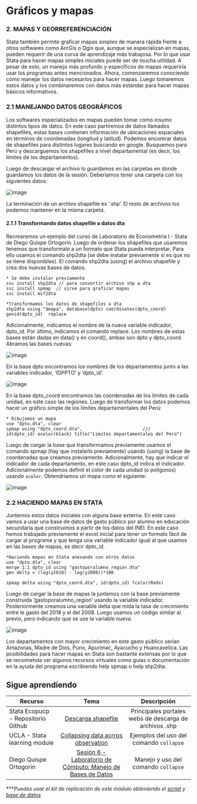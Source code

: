 # Gráficos y mapas

### 2. MAPAS Y GEORREFERENCIACIÓN

Stata también permite graficar mapas simples de manera rápida frente a otros softwares como ArcGis o Qgis que, aunque se especializan en mapas, pueden requerir de una curva de aprendizaje más trabajosa. Por lo que usar Stata para hacer mapas simples iniciales puede ser de mucha utilidad. A pesar de esto, un manejo más profundo y específicos de mapas requeriría usar los programas antes mencionados. 
Ahora, comenzaremos conociendo cómo manejar los datos necesarios para hacer mapas. Luego tomaremos estos datos y los combinaremos con datos más estándar para hacer mapas básicos informativos.

### 2.1 MANEJANDO DATOS GEOGRÁFICOS

Los softwares especializados en mapas pueden tomar como insumo distintos tipos de datos. En este caso partiremos de datos llamados shapefiles, estas bases contienen información de ubicaciones espaciales en términos de coordenadas (longitud y latitud). 
Podemos encontrar datos de shapefiles para distintos lugares buscando en google. Busquemos para Perú y descarguemos los shapefiles a nivel departamental (es decir, los límites de los departamentos).

Luego de descargar el archivo lo guardamos en las carpetas en donde guardamos los datos de la sesión. Deberíamos tener una carpeta con los siguientes datos: 

![image](https://user-images.githubusercontent.com/106888200/223744561-7d936cf1-81e8-44d5-89e7-5c1b618da679.png)

La terminación de un archivo shapefile es ‘.shp’. El resto de archivos los podemos mantener en la misma carpeta.

#### 2.1.1 Transformando datos shapefile a datos dta

Recrearemos un ejemplo del curso de Laboratorio de Econometría I - Stata de Diego Quispe Ortogorin. Luego de ordenar los shapefiles que usaremos tenemos que transformalo a un formato que Stata pueda interpretar. 
Para ello usamos el comando shp2dta (se debe instalar previamente si es que no se tiene disponibles). El comando shp2dta (using) el archivo shapefile y crea dos nuevas bases de datos.

```
* Se debe instalar previamente 
ssc install shp2dta // para convertir archivo shp a dta
ssc install spmap  // sirve para graficar mapas
ssc install mif2dta

*Transformamos los datos de shapefiles a dta
shp2dta using "$mapa", database(dpto) coordinates(dpto_coord) genid(dpto_id)  replace
```

Adicionalmente, indicamos el nombre de la nueva variable indicador, dpto_id. Por último, indicamos el comando replace.
Los nombres de estas bases están dadas en data() y en coord(), ambas son dpto y dpto_coord. Abramos las bases nuevas:

![image](https://user-images.githubusercontent.com/106888200/223776669-cfe6bee0-d982-4359-9922-5d91a9542401.png)

En la base dpto encontramos los nombres de los departamentos junto a las variables indicador, ‘IDPPTO’ y ’dpto_id’.

![image](https://user-images.githubusercontent.com/106888200/223776921-bb5d21b4-a7f2-4d65-945c-ea55c0f5a9f8.png)

En la base dpto_coord encontramos las coordenadas de los límites de cada unidad, en este caso las regiones.
Luego de transformar los datos podemos hacer un gráfico simple de los límites departamentales del Perú: 

```
* Dibujamos un mapa
use "dpto.dta", clear
spmap using "dpto_coord.dta", 						///
id(dpto_id) ocolor(black) title("Limites departamentales del Perú")
```

Luego de cargar la base que transformamos previamente usamos el comando spmap (hay que instalarlo previamente) usando (using) la base de coordenadas que creamos previamente. Adicionalmente, hay que indicar el indicador de cada departamento, en este caso dpto_id indica el indicador. Adicionalmente podemos definit el color de cada unidad (o polígonos) usando `ocolor`.
Obtendríamos un mapa como el siguiente:

![image](https://user-images.githubusercontent.com/106888200/223777437-67057f1a-c8b9-47af-b939-87a3e4766d37.png)

### 2.2 HACIENDO MAPAS EN STATA 

Juntemos estos datos iniciales con alguna base externa. En este caso vamos a usar una base de datos de gasto público por alumno en educación secundaria que construimos a partir de los datos del INEI. En este caso hemos trabajado previamente el excel inicial para tener un formato fácil de cargar al programa y que tenga una variable indicador igual al que usamos en las bases de mapas, es decir dpto_id.

```
*Haciendo mapas en Stata anexando con otros datos
use "dpto.dta", clear
merge 1:1 dpto_id using "gastoporalumno_region.dta"
gen delta = (log(y2018) - log(y2008))*100

spmap delta using "dpto_coord.dta", id(dpto_id) fcolor(Reds) 		
```

Luego de cargar la base de mapas la juntamos con la base previamente construida ‘gastoporalumno_region’ usando la variable indicador. Posteriormente creamos una variable delta que mida la tasa de crecimiento entre le gasto del 2018 y el del 2008. Luego usamos un código similar al previo, pero indicando que se use la variable nueva.

![image](https://user-images.githubusercontent.com/106888200/223778388-ed41a108-708b-4a36-86ca-903631bcd274.png)

Los departamentos con mayor crecimiento en este gasto público serían Amazonas, Madre de Dios, Puno, Apurímac, Ayacucho y Huancavelica.
Las posibilidades para hacer mapas en Stata son bastante extensas por lo que se recomienda ver algunos recursos virtuales como guías o documentación en la ayuda del programa escribiendo help spmap o help shp2dta.



## Sigue aprendiendo
| Recurso  | Tema | Descripción |
| ------------- |:-------------:|:-------------:|
| Stata Ecopucp - Repositorio Github  | [Descarga shapefile](https://github.com/EconPUCP/Stata/blob/main/Recursos%20globales/Prinicipales%20p%C3%A1ginas%20de%20shp.md "Descarga shapefile") | Principales portales webs de descarga de archivos .shp  |
| UCLA - Stata learning module | [Collapsing data acrros observation](https://stats.oarc.ucla.edu/stata/modules/collapsing-data-across-observations/ "Collapsing data acrros observation") | Ejemplos del uso del comando `collapse` |
| Diego Quispe Ortogorin  | [Sesión 6 - Laboratorio de Cómputo: Manejo de Bases de Datos](https://youtu.be/jW_1b98FE4M?t=1108 "Sesión 6 - Laboratorio de Cómputo: Manejo de Bases de Datos") | Manejo y uso del comando `collapse` |

****Puedes usar el kit de replicación de este módulo obteniendo el [script](https://github.com/EconPUCP/Stata/blob/main/_An%C3%A1lisis/Scripts/Gr%C3%A1ficos%20y%20mapas/2_mapas.do "script") y [base de datos](https://github.com/EconPUCP/Stata/tree/main/_An%C3%A1lisis/Data "base de datos")*
